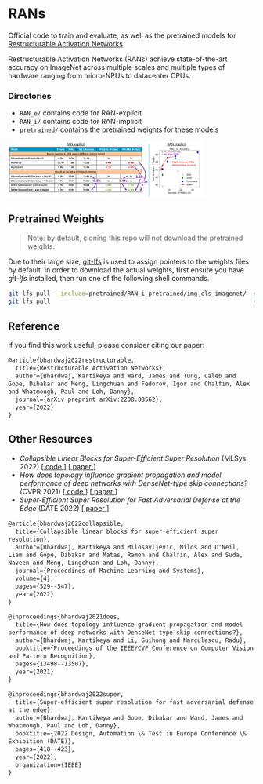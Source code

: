 # RANs
Official code to train and evaluate, as well as the pretrained models for [Restructurable Activation Networks](https://arxiv.org/abs/2208.08562).

Restructurable Activation Networks (RANs) achieve state-of-the-art accuracy on ImageNet across multiple scales and multiple types of hardware ranging from micro-NPUs to datacenter CPUs.

### Directories

- `RAN_e/` contains code for RAN-explicit
- `RAN_i/` contains code for RAN-implicit
- `pretrained/` contains the pretrained weights for these models

<img src="RANs_summary.png" alt="Restructurable Activation Networks (RANs) achieve state-of-the-art accuracy on ImageNet across multiple scales and multiple types of hardware." style="width:400px;"/>


## Pretrained Weights
> Note: by default, cloning this repo will not download the pretrained weights.

Due to their large size, [git-lfs](https://git-lfs.github.com/) is used to assign pointers to the weights files by default.
In order to download the actual weights, first ensure you have _git-lfs_ installed, then run one of the following shell commands.

```bash
git lfs pull --include=pretrained/RAN_i_pretrained/img_cls_imagenet/  # To only download the RAN-i image-classification weights
git lfs pull                                                          # To download all the pretrained weights
```

## Reference

If you find this work useful, please consider citing our paper:

```
@article{bhardwaj2022restructurable,
  title={Restructurable Activation Networks},
  author={Bhardwaj, Kartikeya and Ward, James and Tung, Caleb and Gope, Dibakar and Meng, Lingchuan and Fedorov, Igor and Chalfin, Alex and Whatmough, Paul and Loh, Danny},
  journal={arXiv preprint arXiv:2208.08562},
  year={2022}
}
```

## Other Resources

- _Collapsible Linear Blocks for Super-Efficient Super Resolution_ (MLSys 2022) \[[ code ](https://github.com/ARM-software/sesr) \]  \[[ paper ](https://arxiv.org/abs/2103.09404)\]
- _How does topology influence gradient propagation and model performance of deep networks with DenseNet-type skip connections?_ (CVPR 2021) \[[ code ](https://github.com/SLDGroup/NN_Mass) \]  \[[ paper ](https://arxiv.org/abs/1910.00780)\]
- _Super-Efficient Super Resolution for Fast Adversarial Defense at the Edge_ (DATE 2022) \[[ paper ](https://arxiv.org/abs/2112.14340)\]

```
@article{bhardwaj2022collapsible,
  title={Collapsible linear blocks for super-efficient super resolution},
  author={Bhardwaj, Kartikeya and Milosavljevic, Milos and O'Neil, Liam and Gope, Dibakar and Matas, Ramon and Chalfin, Alex and Suda, Naveen and Meng, Lingchuan and Loh, Danny},
  journal={Proceedings of Machine Learning and Systems},
  volume={4},
  pages={529--547},
  year={2022}
}
```

```
@inproceedings{bhardwaj2021does,
  title={How does topology influence gradient propagation and model performance of deep networks with DenseNet-type skip connections?},
  author={Bhardwaj, Kartikeya and Li, Guihong and Marculescu, Radu},
  booktitle={Proceedings of the IEEE/CVF Conference on Computer Vision and Pattern Recognition},
  pages={13498--13507},
  year={2021}
}
```

```
@inproceedings{bhardwaj2022super,
  title={Super-efficient super resolution for fast adversarial defense at the edge},
  author={Bhardwaj, Kartikeya and Gope, Dibakar and Ward, James and Whatmough, Paul and Loh, Danny},
  booktitle={2022 Design, Automation \& Test in Europe Conference \& Exhibition (DATE)},
  pages={418--423},
  year={2022},
  organization={IEEE}
}
```